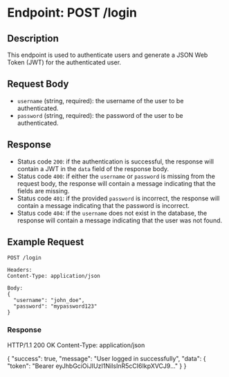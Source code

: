 # Endpoint: POST /login

## Description
This endpoint is used to authenticate users and generate a JSON Web Token (JWT) for the authenticated user.

## Request Body
- `username` (string, required): the username of the user to be authenticated.
- `password` (string, required): the password of the user to be authenticated.

## Response
- Status code `200`: if the authentication is successful, the response will contain a JWT in the `data` field of the response body.
- Status code `400`: if either the `username` or `password` is missing from the request body, the response will contain a message indicating that the fields are missing.
- Status code `401`: if the provided `password` is incorrect, the response will contain a message indicating that the password is incorrect.
- Status code `404`: if the `username` does not exist in the database, the response will contain a message indicating that the user was not found.

## Example Request

`POST /login`
``` 
Headers:
Content-Type: application/json
```
``` 
Body:
{
  "username": "john_doe",
  "password": "mypassword123"
}
 ```
### Response
HTTP/1.1 200 OK
Content-Type: application/json

{
"success": true,
"message": "User logged in successfully",
"data": {
"token": "Bearer eyJhbGciOiJIUzI1NiIsInR5cCI6IkpXVCJ9..."
}
}

